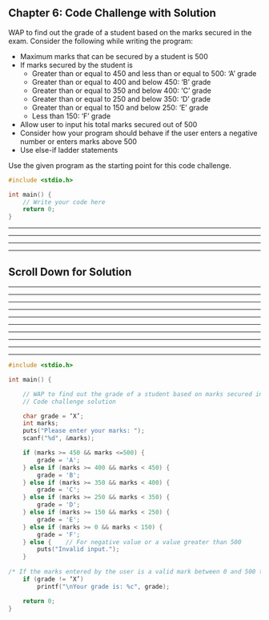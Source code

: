 ## Chapter 6: Code Challenge with Solution 

WAP to find out the grade of a student based on the marks secured in the exam. 
Consider the following while writing the program:
-	Maximum marks that can be secured by a student is 500 
-	If marks secured by the student is 
    - Greater than or equal to 450 and less than or equal to 500: ‘A’ grade 
    -	Greater than or equal to 400 and below 450: ‘B’ grade 
    -	Greater than or equal to 350 and below 400: ‘C’ grade 
    -	Greater than or equal to 250 and below 350: ‘D’ grade 
    -	Greater than or equal to 150 and below 250: ‘E’ grade 
    -	Less than 150: ‘F’ grade 
-	Allow user to input his total marks secured out of 500 
-	Consider how your program should behave if the user enters a negative number or enters marks above 500
-	Use else-if ladder statements
 

Use the given program as the starting point for this code challenge.
 
```C
#include <stdio.h>

int main() {
	// Write your code here 
	return 0;
}

```

----
----
----
----
## Scroll Down for Solution 
----
----
----
----
----
----
----
----
----
----

```C
#include <stdio.h>

int main() {

	// WAP to find out the grade of a student based on marks secured in the exam.
	// Code challenge solution

	char grade = ‘X’;
	int marks;
	puts("Please enter your marks: ");
	scanf("%d", &marks);

	if (marks >= 450 && marks <=500) {
		grade = 'A';
	} else if (marks >= 400 && marks < 450) {
		grade = 'B';
	} else if (marks >= 350 && marks < 400) {
		grade = 'C';
	} else if (marks >= 250 && marks < 350) {
		grade = 'D';
	} else if (marks >= 150 && marks < 250) {
		grade = 'E';
	} else if (marks >= 0 && marks < 150) {
		grade = 'F';
	} else {	// For negative value or a value greater than 500
		puts("Invalid input.");
	}
	
/* If the marks entered by the user is a valid mark between 0 and 500 then ‘grade’ would not be equal to ‘X’ i.e. he has been assigned a valid grade.  */
	if (grade != ‘X’)
		printf("\nYour grade is: %c", grade);

	return 0;
}

```
